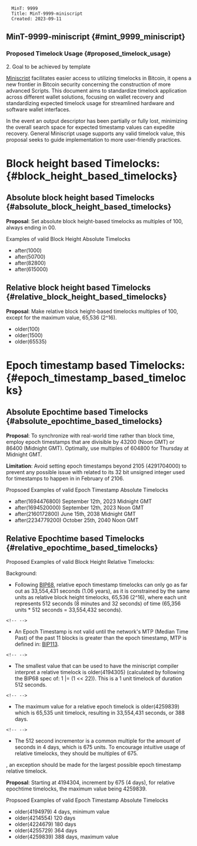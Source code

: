       MinT: 9999
      Title: MinT-9999-miniscript
      Created: 2023-09-11

MinT-9999-miniscript {#mint_9999_miniscript}
--------------------

### Proposed Timelock Usage {#proposed_timelock_usage}

2\. Goal to be achieved by template

[Miniscript](https://bitcoin.sipa.be/miniscript/) facilitates easier
access to utilizing timelocks in Bitcoin, it opens a new frontier in
Bitcoin security concerning the construction of more advanced Scripts.
This document aims to standardize timelock application across different
wallet solutions, focusing on wallet recovery and standardizing expected
timelock usage for streamlined hardware and software wallet interfaces.

In the event an output descriptor has been partially or fully lost,
minimizing the overall search space for expected timestamp values can
expedite recovery. General Miniscript usage supports any valid timelock
value, this proposal seeks to guide implementation to more user-friendly
practices.

Block height based Timelocks: {#block_height_based_timelocks}
=============================

Absolute block height based Timelocks {#absolute_block_height_based_timelocks}
-------------------------------------

**Proposal**: Set absolute block height-based timelocks as multiples of
100, always ending in 00.

Examples of valid Block Height Absolute Timelocks

-   after(1000)
-   after(50700)
-   after(82800)
-   after(615000)

Relative block height based Timelocks {#relative_block_height_based_timelocks}
-------------------------------------

**Proposal**: Make relative block height-based timelocks multiples of
100, except for the maximum value, 65,536 (2\^16).

-   older(100)
-   older(1500)
-   older(65535)

Epoch timestamp based Timelocks: {#epoch_timestamp_based_timelocks}
================================

Absolute Epochtime based Timelocks {#absolute_epochtime_based_timelocks}
----------------------------------

**Proposal**: To synchronize with real-world time rather than block
time, employ epoch timestamps that are divisible by 43200 (Noon GMT) or
86400 (Midnight GMT). Optimally, use multiples of 604800 for Thursday at
Midnight GMT.

**Limitation**: Avoid setting epoch timestamps beyond 2105 (4291704000)
to prevent any possible issue with related to its 32 bit unsigned
integer used for timestamps to happen in in February of 2106.

Propsoed Examples of valid Epoch Timestamp Absolute Timelocks

-   after(1694476800) September 12th, 2023 Midnight GMT
-   after(1694520000) September 12th, 2023 Noon GMT
-   after(2160172800) June 15th, 2038 Midnight GMT
-   after(2234779200) October 25th, 2040 Noon GMT

Relative Epochtime based Timelocks {#relative_epochtime_based_timelocks}
----------------------------------

Proposed Examples of valid Block Height Relative Timelocks:

Background:

-   Following
    [BIP68](https://github.com/bitcoin/bips/blob/master/bip-0068.mediawiki),
    relative epoch timestamp timelocks can only go as far out as
    33,554,431 seconds (1.06 years), as it is constrained by the same
    units as relative block height timelocks, 65,536 (2\^16), where each
    unit represents 512 seconds (8 minutes and 32 seconds) of time
    (65,356 units \* 512 seconds = 33,554,432 seconds).

```{=html}
<!-- -->
```
-   An Epoch Timestamp is not valid until the network\'s MTP (Median
    Time Past) of the past 11 blocks is greater than the epoch
    timestamp, MTP is defined in:
    [BIP113](https://github.com/bitcoin/bips/blob/master/bip-0113.mediawiki).

```{=html}
<!-- -->
```
-   The smallest value that can be used to have the miniscript compiler
    interpret a relative timelock is older(4194305) (calculated by
    following the BIP68 spec of: 1 \|= (1 \<\< 22)). This is a 1 unit
    timelock of duration 512 seconds.

```{=html}
<!-- -->
```
-   The maximum value for a relative epoch timelock is older(4259839)
    which is 65,535 unit timelock, resulting in 33,554,431 seconds, or
    388 days.

```{=html}
<!-- -->
```
-   The 512 second incrementor is a common multiple for the amount of
    seconds in 4 days, which is 675 units. To encourage intuitive usage
    of relative timelocks, they should be multiples of 675.

, an exception should be made for the largest possible epoch timestamp
relative timelock.

**Proposal**: Starting at 4194304, increment by 675 (4 days), for
relative epochtime timelocks, the maximum value being 4259839.

Propsoed Examples of valid Epoch Timestamp Absolute Timelocks

-   older(4194979) 4 days, minimum value
-   older(4214554) 120 days
-   older(4224679) 180 days
-   older(4255729) 364 days
-   older(4259839) 388 days, maximum value
